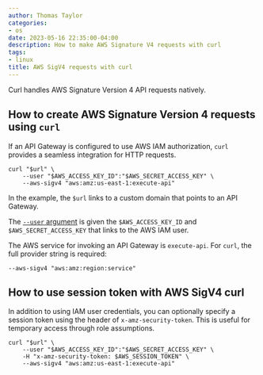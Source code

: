 ```yaml
---
author: Thomas Taylor
categories:
- os
date: 2023-05-16 22:35:00-04:00
description: How to make AWS Signature V4 requests with curl
tags:
- linux
title: AWS SigV4 requests with curl
---
```


Curl handles AWS Signature Version 4 API requests natively.

## How to create AWS Signature Version 4 requests using `curl`

If an API Gateway is configured to use AWS IAM authorization, `curl` provides a seamless integration for HTTP requests.

```shell
curl "$url" \
	--user "$AWS_ACCESS_KEY_ID":"$AWS_SECRET_ACCESS_KEY" \
	--aws-sigv4 "aws:amz:us-east-1:execute-api"
```

In the example, the `$url` links to a custom domain that points to an API Gateway.

The [`--user` argument](https://curl.se/docs/manpage.html#-u) is given the `$AWS_ACCESS_KEY_ID` and `$AWS_SECRET_ACCESS_KEY` that links to the AWS IAM user.

The AWS service for invoking an API Gateway is `execute-api`. For `curl`, the full provider string is required:

```shell
--aws-sigv4 "aws:amz:region:service"
```

## How to use session token with AWS SigV4 curl

In addition to using IAM user credentials, you can optionally specify a session token using the header of `x-amz-security-token`. This is useful for temporary access through role assumptions.

```shell
curl "$url" \
	--user "$AWS_ACCESS_KEY_ID":"$AWS_SECRET_ACCESS_KEY" \
	-H "x-amz-security-token: $AWS_SESSION_TOKEN" \
	--aws-sigv4 "aws:amz:us-east-1:execute-api"
```
